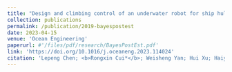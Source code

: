 ```yaml
---
title: "Design and climbing control of an underwater robot for ship hull cleaning"
collection: publications
permalink: /publication/2019-bayespostest
date: 2023-04-15
venue: 'Ocean Engineering'
paperurl: #'/files/pdf/research/BayesPostEst.pdf'
link: 'https://doi.org/10.1016/j.oceaneng.2023.114024'
citation: 'Lepeng Chen; <b>Rongxin Cui*</b>; Weisheng Yan; Hui Xu; Haiyan Zhao; Haoquan Li.&quot;Design and climbing control of an underwater robot for ship hull cleaning.&quot; <i>Ocean Engineering</i>, 2023, 274(2): 114024. doi:10.1016/j.oceaneng.2023.114024'
---
```

